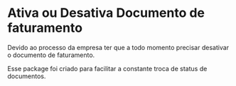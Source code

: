 # Ativa ou Desativa Documento de faturamento

Devido ao processo da empresa ter que a todo momento precisar desativar o documento de faturamento.

Esse package foi criado para facilitar a constante troca de status de documentos.
